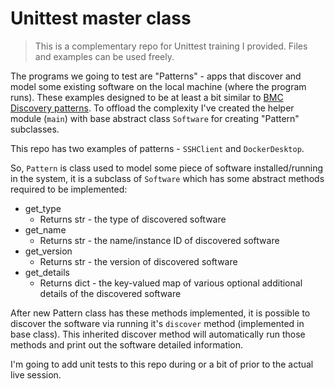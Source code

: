 # Unittest master class

> This is a complementary repo for Unittest training I provided. Files and examples can be used freely.

The programs we going to test are "Patterns" - apps that discover and model some existing software on the local machine (where the program runs). These examples designed to be at least a bit similar to [BMC Discovery patterns](https://docs.bmc.com/docs/discovery/112/the-pattern-language-tpl-788121531.html).
To offload the complexity I've created the helper module (`main`) with base abstract class `Software` for creating "Pattern" subclasses.

This repo has two examples of patterns - `SSHClient` and `DockerDesktop`.

So, `Pattern` is class used to model some piece of software installed/running in the system, it is a subclass of `Software` which has some abstract methods required to be implemented:

* get_type
    * Returns str - the type of discovered software
* get_name
    * Returns str - the name/instance ID of discovered software
* get_version
    * Returns str - the version of discovered software
* get_details
    * Returns dict - the key-valued map of various optional additional details of the discovered software

After new Pattern class has these methods implemented, it is possible to discover the software via running it's `discover` method (implemented in base class). This inherited discover method will automatically run those methods and print out the software detailed information.

I'm going to add unit tests to this repo during or a bit of prior to the actual live session.
